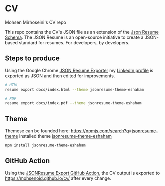 # CV
Mohsen Mirhoseini's CV repo

This repo contains the CV's JSON file as an extension of the [Json Resume Schema](https://jsonresume.org/).
The JSON Resume is an open-source initiative to create a JSON-based standard for resumes. For developers, by developers.

## Steps to produce
Using the Google Chrome [JSON Resume Exporter](https://chromewebstore.google.com/detail/json-resume-exporter/caobgmmcpklomkcckaenhjlokpmfbdec) my [LinkedIn profile](https://www.linkedin.com/in/mohsenoid/) is exported as JSON and then edited for improvements.
```bash
# HTML
resume export docs/index.html --theme jsonresume-theme-eshaham

# PDF
resume export docs/index.pdf --theme jsonresume-theme-eshaham
```

## Theme
Themese can be founded here: https://npmjs.com/search?q=jsonresume-theme
Installed theme [jsonresume-theme-eshaham](https://www.npmjs.com/package/jsonresume-theme-eshaham)
```bash
npm install jsonresume-theme-eshaham
```

## GitHub Action
Using the [JSONResume Export GitHub Action](https://github.com/marketplace/actions/jsonresume-export), the CV output is exported to https://mohsenoid.github.io/cv/ after every change.
